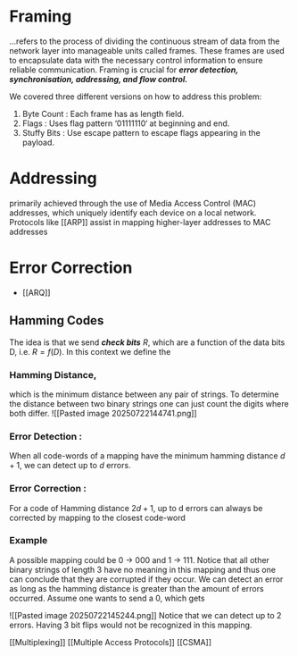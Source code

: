 # Framing
...refers to the process of dividing the continuous stream of data from the network layer into manageable units called frames. These frames are used to encapsulate data with the necessary control information to ensure reliable communication. Framing is crucial for ***error detection, synchronisation, addressing, and flow control.*** 

We covered three different versions on how to address this problem:
1. Byte Count : Each frame has as length field.
2. Flags : Uses flag pattern ‘01111110‘ at beginning and end.
3. Stuffy Bits : Use escape pattern to escape flags appearing in the payload.

# Addressing
primarily achieved through the use of Media Access Control (MAC) addresses, which uniquely
identify each device on a local network. 
Protocols like [[ARP]] assist in mapping higher-layer addresses to MAC addresses

# Error Correction
- [[ARQ]]
## Hamming Codes
The idea is that we send ***check bits*** $R$, which are a function of the data bits D, i.e. $R= f(D)$.
In this context we define the 
### Hamming Distance, 
which is the minimum distance between any pair of strings. To determine the distance between two binary strings one can just count the digits where both differ.
![[Pasted image 20250722144741.png]]
### Error Detection : 
When all code-words of a mapping have the minimum hamming distance $d + 1$, we can detect up to $d$ errors.
### Error Correction : 
For a code of Hamming distance $2d + 1$, up to d errors can always be corrected by mapping to
the closest code-word
### Example
A possible mapping could be 0 → 000 and 1 → 111. Notice that all other binary strings of length 3 have no meaning in this mapping and thus one can conclude that they are corrupted if they occur. We can detect an error as long as the hamming distance is greater than the amount of errors occurred. Assume one wants to send a 0, which gets

![[Pasted image 20250722145244.png]]
Notice that we can detect up to 2 errors. Having 3 bit flips would not be recognized in this mapping.

[[Multiplexing]]
[[Multiple Access Protocols]]
[[CSMA]]

